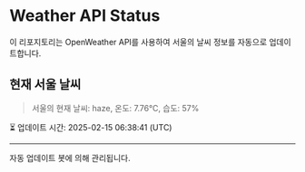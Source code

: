 
# Weather API Status

이 리포지토리는 OpenWeather API를 사용하여 서울의 날씨 정보를 자동으로 업데이트합니다.

## 현재 서울 날씨
> 서울의 현재 날씨: haze, 온도: 7.76°C, 습도: 57%

⏳ 업데이트 시간: 2025-02-15 06:38:41 (UTC)

---
자동 업데이트 봇에 의해 관리됩니다.
